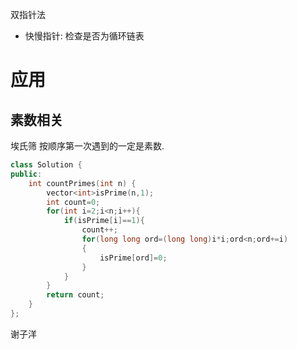 

双指针法
- 快慢指针: 检查是否为循环链表


# 应用

## 素数相关

 埃氏筛
 按顺序第一次遇到的一定是素数.
 ```cpp
 class Solution {
 public:
     int countPrimes(int n) {
         vector<int>isPrime(n,1);
         int count=0;
         for(int i=2;i<n;i++){
             if(isPrime[i]==1){
                 count++;
                 for(long long ord=(long long)i*i;ord<n;ord+=i)
                 {
                     isPrime[ord]=0;
                 }
             }
         }
         return count;
     }
 };
 ```
谢子洋